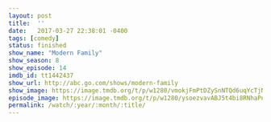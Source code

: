 ```yaml
---
layout: post
title:  ''
date:   2017-03-27 22:38:01 -0400
tags: [comedy]
status: finished
show_name: "Modern Family"
show_season: 8
show_episode: 14
imdb_id: tt1442437
show_url: http://abc.go.com/shows/modern-family
show_image: https://image.tmdb.org/t/p/w1280/vmokjFmPtDZySnNTQd6uqYcTjNF.jpg
episode_image: https://image.tmdb.org/t/p/w1280/ysoezvavABJ5t4bi8RNhaPnOu8n.jpg
permalink: /watch/:year/:month/:title/
---
```

